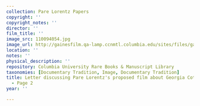 ```yaml
---
collection: Pare Lorentz Papers
copyright: ''
copyright_notes: ''
director: ''
film_title: ''
image_src: 110094054.jpg
image_url: http://gainesfilm.qa-lamp.ccnmtl.columbia.edu/sites/files/gainesfilm/images/110094054.jpg
location: ''
notes: ''
physical_description: ''
repository: Columbia University Rare Books & Manuscript Library
taxonomies: [Documentary Tradition, Image, Documentary Tradition]
title: Letter discussing Pare Lorentz's proposed film about Georgia Cotton Farmers
  - Page 2
year: ''

---
```

